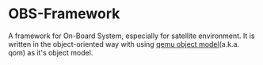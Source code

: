 # OBS-Framework
A framework for On-Board System, especially for satellite environment. It is written in the object-oriented way with using
[qemu object model](https://github.com/Gyumeijie/qemu-object-model)(a.k.a. qom) as it's object model.

